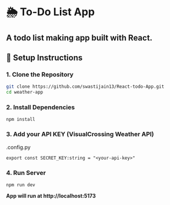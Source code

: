 # 🌦️ To-Do List App

## A todo list making app built with React.

## 🚀 Setup Instructions

### 1. Clone the Repository

```bash
git clone https://github.com/swastijain13/React-todo-App.git
cd weather-app
```

### 2. Install Dependencies

```
npm install
```

### 3. Add your API KEY (VisualCrossing Weather API)

.config.py

```
export const SECRET_KEY:string = "<your-api-key>"

```

### 4. Run Server

```
npm run dev
```

**App will run at http://localhost:5173**
